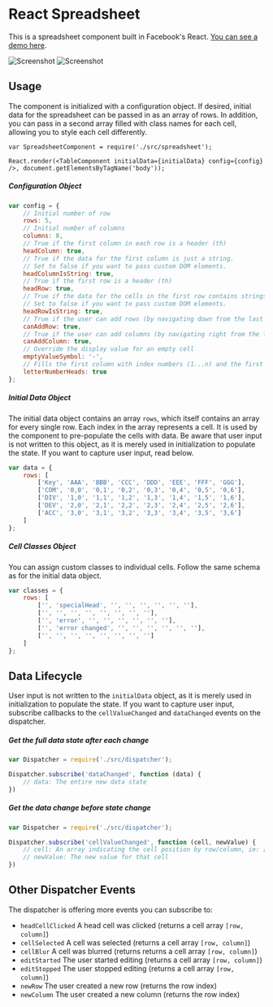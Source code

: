 # React Spreadsheet
This is a spreadsheet component built in Facebook's React. [You can see a demo here](http://felixrieseberg.github.io/React-Spreadsheet-Component/).

![Screenshot](https://raw.githubusercontent.com/felixrieseberg/React-Spreadsheet-Component/master/example/.reactspreadsheet.gif)
![Screenshot](https://raw.githubusercontent.com/felixrieseberg/React-Spreadsheet-Component/master/example/.reactspreadsheet2.gif)


## Usage
The component is initialized with a configuration object. If desired, initial data for the spreadsheet can be passed in as an array of rows. In addition, you can pass in a second array filled with class names for each cell, allowing you to style each cell differently.

```
var SpreadsheetComponent = require('./src/spreadsheet');

React.render(<TableComponent initialData={initialData} config={config} />, document.getElementsByTagName('body'));
```

##### Configuration Object
```js
var config = {
    // Initial number of row
    rows: 5,
    // Initial number of columns
    columns: 8,
    // True if the first column in each row is a header (th)
    headColumn: true,
    // True if the data for the first column is just a string.
    // Set to false if you want to pass custom DOM elements.
    headColumnIsString: true,
    // True if the first row is a header (th)
    headRow: true,
    // True if the data for the cells in the first row contains strings.
    // Set to false if you want to pass custom DOM elements.
    headRowIsString: true,
    // True if the user can add rows (by navigating down from the last row)
    canAddRow: true,
    // True if the user can add columns (by navigating right from the last column)
    canAddColumn: true,
    // Override the display value for an empty cell
    emptyValueSymbol: '-',
    // Fills the first column with index numbers (1...n) and the first row with index letters (A...ZZZ)
    letterNumberHeads: true
};
```

##### Initial Data Object
The initial data object contains an array `rows`, which itself contains an array for every single row. Each index in the array represents a cell. It is used by the component to pre-populate the cells with data. Be aware that user input is not written to this object, as it is merely used in initialization to populate the state. If you want to capture user input, read below.

```js
var data = {
    rows: [
        ['Key', 'AAA', 'BBB', 'CCC', 'DDD', 'EEE', 'FFF', 'GGG'],
        ['COM', '0,0', '0,1', '0,2', '0,3', '0,4', '0,5', '0,6'],
        ['DIV', '1,0', '1,1', '1,2', '1,3', '1,4', '1,5', '1,6'],
        ['DEV', '2,0', '2,1', '2,2', '2,3', '2,4', '2,5', '2,6'],
        ['ACC', '3,0', '3,1', '3,2', '3,3', '3,4', '3,5', '3,6']
    ]
};
```

##### Cell Classes Object
You can assign custom classes to individual cells. Follow the same schema as for the initial data object.

```js
var classes = {
    rows: [
        ['', 'specialHead', '', '', '', '', '', ''],
        ['', '', '', '', '', '', '', ''],
        ['', 'error', '', '', '', '', '', ''],
        ['', 'error changed', '', '', '', '', '', ''],
        ['', '', '', '', '', '', '', '']
    ]
};
```

## Data Lifecycle
User input is not written to the `initialData` object, as it is merely used in initialization to populate the state. If you want to capture user input, subscribe callbacks to the `cellValueChanged` and `dataChanged` events on the dispatcher. 

##### Get the full data state after each change
```js
var Dispatcher = require('./src/dispatcher');

Dispatcher.subscribe('dataChanged', function (data) {
    // data: The entire new data state
})
```
##### Get the data change before state change
```js
var Dispatcher = require('./src/dispatcher');

Dispatcher.subscribe('cellValueChanged', function (cell, newValue) {
    // cell: An array indicating the cell position by row/column, ie: [1,1]
    // newValue: The new value for that cell
})
```

## Other Dispatcher Events
The dispatcher is offering more events you can subscribe to:
 * `headCellClicked` A head cell was clicked (returns a cell array `[row, column]`)
 * `cellSelected` A cell was selected (returns a cell array `[row, column]`)
 * `cellBlur` A cell was blurred (returns returns a cell array `[row, column]`)
 * `editStarted` The user started editing (returns a cell array `[row, column]`)
 * `editStopped` The user stopped editing (returns a cell array `[row, column]`)
 * `newRow` The user created a new row (returns the row index)
 * `newColumn` The user created a new column (returns the row index)